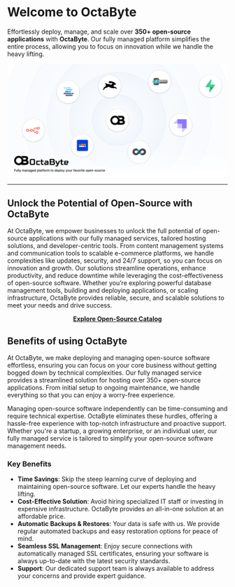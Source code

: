 # Welcome to OctaByte

Effortlessly deploy, manage, and scale over **350+ open-source applications** with **OctaByte**. Our fully managed platform simplifies the entire process, allowing you to focus on innovation while we handle the heavy lifting.

![OctaByte Cover](/static/images/cover.png)

---

## Unlock the Potential of Open-Source with OctaByte

At OctaByte, we empower businesses to unlock the full potential of open-source applications with our fully managed services, tailored hosting solutions, and developer-centric tools. From content management systems and communication tools to scalable e-commerce platforms, we handle complexities like updates, security, and 24/7 support, so you can focus on innovation and growth. Our solutions streamline operations, enhance productivity, and reduce downtime while leveraging the cost-effectiveness of open-source software. Whether you’re exploring powerful database management tools, building and deploying applications, or scaling infrastructure, OctaByte provides reliable, secure, and scalable solutions to meet your needs and drive success.

<p align="center">
    <strong>
        <a href="https://octabyte.io/fully-managed-open-source-services">
          Explore Open-Source Catalog
        </a>
    </strong>
</p>

## Benefits of using OctaByte

At OctaByte, we make deploying and managing open-source software effortless, ensuring you can focus on your core business without getting bogged down by technical complexities. Our fully managed service provides a streamlined solution for hosting over 350+ open-source applications. From initial setup to ongoing maintenance, we handle everything so that you can enjoy a worry-free experience.

Managing open-source software independently can be time-consuming and require technical expertise. OctaByte eliminates these hurdles, offering a hassle-free experience with top-notch infrastructure and proactive support. Whether you're a startup, a growing enterprise, or an individual user, our fully managed service is tailored to simplify your open-source software management needs.

### Key Benefits

- **Time Savings**: Skip the steep learning curve of deploying and maintaining open-source software. Let our experts handle the heavy lifting.
- **Cost-Effective Solution**: Avoid hiring specialized IT staff or investing in expensive infrastructure. OctaByte provides an all-in-one solution at an affordable price.
- **Automatic Backups & Restores**: Your data is safe with us. We provide regular automated backups and easy restoration options for peace of mind.
- **Seamless SSL Management**: Enjoy secure connections with automatically managed SSL certificates, ensuring your software is always up-to-date with the latest security standards.
- **Support**: Our dedicated support team is always available to address your concerns and provide expert guidance.
